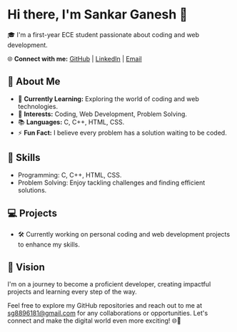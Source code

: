 # Hi there, I'm Sankar Ganesh 👋

🎓 I'm a first-year ECE student passionate about coding and web development.

🌐 **Connect with me:** [GitHub](https://github.com/sankar-ganesh-9a8625274) | [LinkedIn](https://www.linkedin.com/in/sankar-ganesh-9a8625274/) | [Email](mailto:sg8896181@gmail.com)

## 🚀 About Me

- 🌱 **Currently Learning:** Exploring the world of coding and web technologies.
- 💼 **Interests:** Coding, Web Development, Problem Solving.
- 📚 **Languages:** C, C++, HTML, CSS.
- ⚡ **Fun Fact:** I believe every problem has a solution waiting to be coded.

## 🔧 Skills

- Programming: C, C++, HTML, CSS.
- Problem Solving: Enjoy tackling challenges and finding efficient solutions.

## 💻 Projects

- 🛠️ Currently working on personal coding and web development projects to enhance my skills.

## 🌟 Vision

I'm on a journey to become a proficient developer, creating impactful projects and learning every step of the way.

Feel free to explore my GitHub repositories and reach out to me at sg8896181@gmail.com for any collaborations or opportunities. Let's connect and make the digital world even more exciting! 🌐🚀
